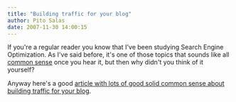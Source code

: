 ```yaml
---
title: "Building traffic for your blog"
author: Pito Salas
date: 2007-11-30 14:00:15
---
```



If you're a regular reader you know that I've been studying Search Engine
Optimization. As I've said before, it's one of those topics that sounds like
all [common sense](</2007/08/01/why-i-now-have-an-email-signature/> "Common
sense is not so common!") once you hear it, but then why didn't you think of
it yourself?

Anyway here's a good [article with lots of good solid common sense about
building traffic for your blog](<http://www.seobook.com/bloggers>).


